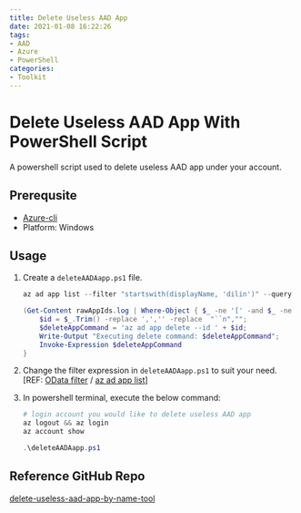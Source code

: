 ```yaml
---
title: Delete Useless AAD App
date: 2021-01-08 16:22:26
tags:
- AAD
- Azure
- PowerShell
categories:
- Toolkit
---
```


# Delete Useless AAD App With PowerShell Script

A powershell script used to delete useless AAD app under your account.

## Prerequsite

* [Azure-cli](https://docs.microsoft.com/en-us/cli/azure/install-azure-cli)
* Platform: Windows


## Usage

1. Create a `deleteAADAapp.ps1` file.

    ```powershell
    az ad app list --filter "startswith(displayName, 'dilin')" --query '[].appId' > rawAppIds.log

    (Get-Content rawAppIds.log | Where-Object { $_ -ne '[' -and $_ -ne ']' -and $_ }) -split '\n' | ForEach-Object -Process {
        $id = $_.Trim() -replace ',','' -replace  "``n","";
        $deleteAppCommand = 'az ad app delete --id ' + $id;
        Write-Output "Executing delete command: $deleteAppCommand";
        Invoke-Expression $deleteAppCommand
    }
    ```

1. Change the filter expression in `deleteAADAapp.ps1` to suit your need. [REF: [OData filter](http://docs.oasis-open.org/odata/odata/v4.01/odata-v4.01-part2-url-conventions.html#_Toc31361038) / [az ad app list](https://docs.microsoft.com/en-us/cli/azure/ad/app?view=azure-cli-latest#az_ad_app_list)]

1. In powershell terminal, execute the below command:

    ```powershell
    # login account you would like to delete useless AAD app
    az logout && az login
    az account show

    .\deleteAADAapp.ps1
    ```

## Reference GitHub Repo

[delete-useless-aad-app-by-name-tool](https://github.com/dilin-MS/delete-useless-aad-app-by-name-tool)